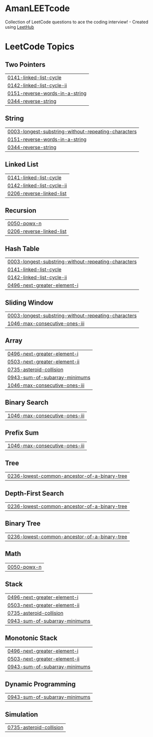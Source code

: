 # AmanLEETcode
Collection of LeetCode questions to ace the coding interview! - Created using [LeetHub](https://github.com/QasimWani/LeetHub)

<!---LeetCode Topics Start-->
# LeetCode Topics
## Two Pointers
|  |
| ------- |
| [0141-linked-list-cycle](https://github.com/pratapsinghaman12/AmanLEETcode/tree/master/0141-linked-list-cycle) |
| [0142-linked-list-cycle-ii](https://github.com/pratapsinghaman12/AmanLEETcode/tree/master/0142-linked-list-cycle-ii) |
| [0151-reverse-words-in-a-string](https://github.com/pratapsinghaman12/AmanLEETcode/tree/master/0151-reverse-words-in-a-string) |
| [0344-reverse-string](https://github.com/pratapsinghaman12/AmanLEETcode/tree/master/0344-reverse-string) |
## String
|  |
| ------- |
| [0003-longest-substring-without-repeating-characters](https://github.com/pratapsinghaman12/AmanLEETcode/tree/master/0003-longest-substring-without-repeating-characters) |
| [0151-reverse-words-in-a-string](https://github.com/pratapsinghaman12/AmanLEETcode/tree/master/0151-reverse-words-in-a-string) |
| [0344-reverse-string](https://github.com/pratapsinghaman12/AmanLEETcode/tree/master/0344-reverse-string) |
## Linked List
|  |
| ------- |
| [0141-linked-list-cycle](https://github.com/pratapsinghaman12/AmanLEETcode/tree/master/0141-linked-list-cycle) |
| [0142-linked-list-cycle-ii](https://github.com/pratapsinghaman12/AmanLEETcode/tree/master/0142-linked-list-cycle-ii) |
| [0206-reverse-linked-list](https://github.com/pratapsinghaman12/AmanLEETcode/tree/master/0206-reverse-linked-list) |
## Recursion
|  |
| ------- |
| [0050-powx-n](https://github.com/pratapsinghaman12/AmanLEETcode/tree/master/0050-powx-n) |
| [0206-reverse-linked-list](https://github.com/pratapsinghaman12/AmanLEETcode/tree/master/0206-reverse-linked-list) |
## Hash Table
|  |
| ------- |
| [0003-longest-substring-without-repeating-characters](https://github.com/pratapsinghaman12/AmanLEETcode/tree/master/0003-longest-substring-without-repeating-characters) |
| [0141-linked-list-cycle](https://github.com/pratapsinghaman12/AmanLEETcode/tree/master/0141-linked-list-cycle) |
| [0142-linked-list-cycle-ii](https://github.com/pratapsinghaman12/AmanLEETcode/tree/master/0142-linked-list-cycle-ii) |
| [0496-next-greater-element-i](https://github.com/pratapsinghaman12/AmanLEETcode/tree/master/0496-next-greater-element-i) |
## Sliding Window
|  |
| ------- |
| [0003-longest-substring-without-repeating-characters](https://github.com/pratapsinghaman12/AmanLEETcode/tree/master/0003-longest-substring-without-repeating-characters) |
| [1046-max-consecutive-ones-iii](https://github.com/pratapsinghaman12/AmanLEETcode/tree/master/1046-max-consecutive-ones-iii) |
## Array
|  |
| ------- |
| [0496-next-greater-element-i](https://github.com/pratapsinghaman12/AmanLEETcode/tree/master/0496-next-greater-element-i) |
| [0503-next-greater-element-ii](https://github.com/pratapsinghaman12/AmanLEETcode/tree/master/0503-next-greater-element-ii) |
| [0735-asteroid-collision](https://github.com/pratapsinghaman12/AmanLEETcode/tree/master/0735-asteroid-collision) |
| [0943-sum-of-subarray-minimums](https://github.com/pratapsinghaman12/AmanLEETcode/tree/master/0943-sum-of-subarray-minimums) |
| [1046-max-consecutive-ones-iii](https://github.com/pratapsinghaman12/AmanLEETcode/tree/master/1046-max-consecutive-ones-iii) |
## Binary Search
|  |
| ------- |
| [1046-max-consecutive-ones-iii](https://github.com/pratapsinghaman12/AmanLEETcode/tree/master/1046-max-consecutive-ones-iii) |
## Prefix Sum
|  |
| ------- |
| [1046-max-consecutive-ones-iii](https://github.com/pratapsinghaman12/AmanLEETcode/tree/master/1046-max-consecutive-ones-iii) |
## Tree
|  |
| ------- |
| [0236-lowest-common-ancestor-of-a-binary-tree](https://github.com/pratapsinghaman12/AmanLEETcode/tree/master/0236-lowest-common-ancestor-of-a-binary-tree) |
## Depth-First Search
|  |
| ------- |
| [0236-lowest-common-ancestor-of-a-binary-tree](https://github.com/pratapsinghaman12/AmanLEETcode/tree/master/0236-lowest-common-ancestor-of-a-binary-tree) |
## Binary Tree
|  |
| ------- |
| [0236-lowest-common-ancestor-of-a-binary-tree](https://github.com/pratapsinghaman12/AmanLEETcode/tree/master/0236-lowest-common-ancestor-of-a-binary-tree) |
## Math
|  |
| ------- |
| [0050-powx-n](https://github.com/pratapsinghaman12/AmanLEETcode/tree/master/0050-powx-n) |
## Stack
|  |
| ------- |
| [0496-next-greater-element-i](https://github.com/pratapsinghaman12/AmanLEETcode/tree/master/0496-next-greater-element-i) |
| [0503-next-greater-element-ii](https://github.com/pratapsinghaman12/AmanLEETcode/tree/master/0503-next-greater-element-ii) |
| [0735-asteroid-collision](https://github.com/pratapsinghaman12/AmanLEETcode/tree/master/0735-asteroid-collision) |
| [0943-sum-of-subarray-minimums](https://github.com/pratapsinghaman12/AmanLEETcode/tree/master/0943-sum-of-subarray-minimums) |
## Monotonic Stack
|  |
| ------- |
| [0496-next-greater-element-i](https://github.com/pratapsinghaman12/AmanLEETcode/tree/master/0496-next-greater-element-i) |
| [0503-next-greater-element-ii](https://github.com/pratapsinghaman12/AmanLEETcode/tree/master/0503-next-greater-element-ii) |
| [0943-sum-of-subarray-minimums](https://github.com/pratapsinghaman12/AmanLEETcode/tree/master/0943-sum-of-subarray-minimums) |
## Dynamic Programming
|  |
| ------- |
| [0943-sum-of-subarray-minimums](https://github.com/pratapsinghaman12/AmanLEETcode/tree/master/0943-sum-of-subarray-minimums) |
## Simulation
|  |
| ------- |
| [0735-asteroid-collision](https://github.com/pratapsinghaman12/AmanLEETcode/tree/master/0735-asteroid-collision) |
<!---LeetCode Topics End-->